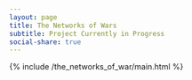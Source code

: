 ```yaml
---
layout: page
title: The Networks of Wars
subtitle: Project Currently in Progress
social-share: true
---
```


{% include /the_networks_of_war/main.html %}
